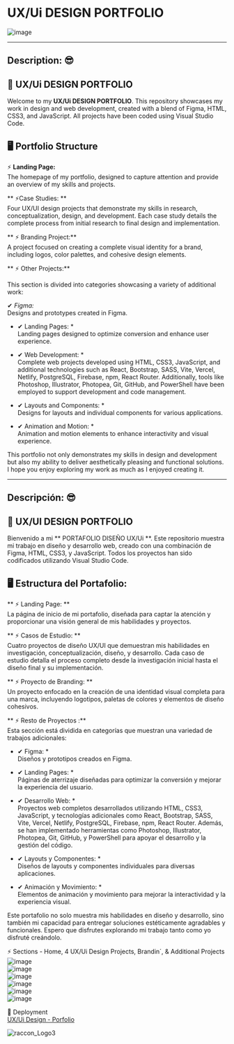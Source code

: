 # UX/Ui DESIGN PORTFOLIO </br>

![image](https://github.com/user-attachments/assets/49759c2a-a929-47da-99e0-054872259265) </br>

***************************************************************************************************************************************************************************************

## Description: 😎</br>

## 👀  UX/Ui DESIGN PORTFOLIO  </br>

Welcome to my **UX/Ui DESIGN PORTFOLIO**. This repository showcases my work in design and web development, created with a blend of Figma, HTML, CSS3, and JavaScript. All projects have been coded using Visual Studio Code.

## 🖥  Portfolio Structure </br>

 ⚡ **Landing Page:** </br> 
The homepage of my portfolio, designed to capture attention and provide an overview of my skills and projects.</br>

 ** ⚡Case Studies: **</br>
Four UX/UI design projects that demonstrate my skills in research, conceptualization, design, and development. Each case study details the complete process from initial research to final design and implementation.</br>

** ⚡ Branding Project:** </br>
A project focused on creating a complete visual identity for a brand, including logos, color palettes, and cohesive design elements.</br>

** ⚡ Other Projects:**</br> 

This section is divided into categories showcasing a variety of additional work:</br>

✔ *Figma:*</br>
Designs and prototypes created in Figma.

* ✔ Landing Pages: *</br>
Landing pages designed to optimize conversion and enhance user experience.</br>

* ✔ Web Development: *</br>
Complete web projects developed using HTML, CSS3, JavaScript, and additional technologies such as React, Bootstrap, SASS, Vite, Vercel, Netlify, PostgreSQL, Firebase, npm, React Router. Additionally, tools like Photoshop, Illustrator, Photopea, Git, GitHub, and PowerShell have been employed to support development and code management.</br>

* ✔ Layouts and Components: *</br>
Designs for layouts and individual components for various applications.</br>

* ✔ Animation and Motion: *</br>
Animation and motion elements to enhance interactivity and visual experience.</br>

This portfolio not only demonstrates my skills in design and development but also my ability to deliver aesthetically pleasing and functional solutions. I hope you enjoy exploring my work as much as I enjoyed creating it.</br>

***************************************************************************************************************************************************************************************

## Descripción:  😎</br>

 ## 👀 UX/UI DESIGN PORTFOLIO </br>

Bienvenido a mi ** PORTAFOLIO DISEÑO UX/Ui **. Este repositorio muestra mi trabajo en diseño y desarrollo web, creado con una combinación de Figma, HTML, CSS3, y JavaScript. Todos los proyectos han sido codificados utilizando Visual Studio Code.</br>

## 🖥 Estructura del Portafolio: </br>

 ** ⚡ Landing Page: **</br>
La página de inicio de mi portafolio, diseñada para captar la atención y proporcionar una visión general de mis habilidades y proyectos.</br>

 ** ⚡ Casos de Estudio: **</br>
Cuatro proyectos de diseño UX/UI que demuestran mis habilidades en investigación, conceptualización, diseño, y desarrollo. Cada caso de estudio detalla el proceso completo desde la investigación inicial hasta el diseño final y su implementación.</br>

** ⚡ Proyecto de Branding: **</br>
Un proyecto enfocado en la creación de una identidad visual completa para una marca, incluyendo logotipos, paletas de colores y elementos de diseño cohesivos.</br>

** ⚡ Resto de Proyectos :**</br>
Esta sección está dividida en categorías que muestran una variedad de trabajos adicionales:</br>

* ✔ Figma: *</br>
Diseños y prototipos creados en Figma.</br>

* ✔ Landing Pages: *</br>
Páginas de aterrizaje diseñadas para optimizar la conversión y mejorar la experiencia del usuario.</br>

* ✔ Desarrollo Web: *</br>
Proyectos web completos desarrollados utilizando HTML, CSS3, JavaScript, y tecnologías adicionales como React, Bootstrap, SASS, Vite, Vercel, Netlify, PostgreSQL, Firebase, npm, React Router. Además, se han implementado herramientas como Photoshop, Illustrator, Photopea, Git, GitHub, y PowerShell para apoyar el desarrollo y la gestión del código.</br>

* ✔ Layouts y Componentes: *</br>
Diseños de layouts y componentes individuales para diversas aplicaciones.</br>

* ✔ Animación y Movimiento: *</br>
Elementos de animación y movimiento para mejorar la interactividad y la experiencia visual.</br>

Este portafolio no solo muestra mis habilidades en diseño y desarrollo, sino también mi capacidad para entregar soluciones estéticamente agradables y funcionales. Espero que disfrutes explorando mi trabajo tanto como yo disfruté creándolo.</br>

⚡ Sections - Home, 4 UX/Ui Design Projects,  Brandin´, & Additional Projects </br>
![image](https://github.com/user-attachments/assets/ebd04af8-77c1-4d1b-9949-da35e7d7e79c) </br>
![image](https://github.com/user-attachments/assets/a3442bd0-2f5f-49b0-95a6-c39942b11422) </br>
![image](https://github.com/user-attachments/assets/97141c9c-b7f1-4f2b-8877-1f1da5b696d3) </br>
![image](https://github.com/user-attachments/assets/7e0d1d1d-fa66-4279-816f-4b7cb7150d73) </br>
![image](https://github.com/user-attachments/assets/cd490028-d00e-4069-87d2-46e22969c039) </br>
![image](https://github.com/user-attachments/assets/c054ee1f-2902-4eed-a62e-93de7265b6de) </br>


🚀 Deployment </br>
[UX/Ui Design - Porfolio](https://design-portfolio-gilt-theta.vercel.app/) </br>

 ![raccon_Logo3](https://github.com/user-attachments/assets/67a05c36-88b4-47d1-b30f-5b6c1def7cec) </br>


